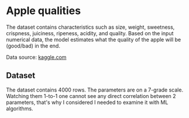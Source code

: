 # Apple qualities
The dataset contains characteristics such as size, weight, sweetness, crispness, juiciness, ripeness, acidity, and quality.
Based on the input numerical data, the model estimates what the quality of the apple will be (good/bad) in the end. 

Data source: [kaggle.com](https://www.kaggle.com/datasets/nelgiriyewithana/apple-quality)

## Dataset
The dataset contains 4000 rows. The parameters are on a 7-grade scale. Watching them 1-to-1 one cannot see any direct correlation between 2 parameters, that's why I considered I needed to examine it with ML algorithms.